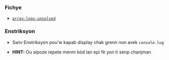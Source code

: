 ### Fichye

* [`array-logs-unsolved`](Unsolved/array-logs-unsolved.html)

### Enstriksyon

* Swiv Enstriksyon pou'w kapab display chak grenn non avek `console.log`

* **HINT:** Ou sipoze repete menm kòd lan epi fè yon ti senp chanjman 